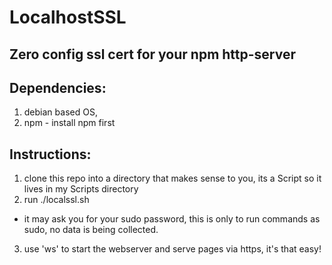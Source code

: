 # LocalhostSSL
## Zero config ssl cert for your npm http-server

## Dependencies: 
1. debian based OS,
2. npm - install npm first

## Instructions:
1. clone this repo into a directory that makes sense to you, its a Script so it lives in my Scripts directory
2. run ./localssl.sh
* it may ask you for your sudo password, this is only to run commands as sudo, no data is being collected.
3. use 'ws' to start the webserver and serve pages via https, it's that easy!
